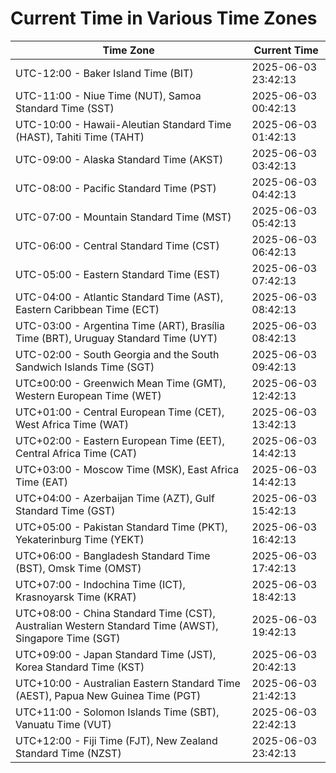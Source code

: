 # Current Time in Various Time Zones

| Time Zone | Current Time |
|-----------|--------------|
| UTC-12:00 - Baker Island Time (BIT) | 2025-06-03 23:42:13 |
| UTC-11:00 - Niue Time (NUT), Samoa Standard Time (SST) | 2025-06-03 00:42:13 |
| UTC-10:00 - Hawaii-Aleutian Standard Time (HAST), Tahiti Time (TAHT) | 2025-06-03 01:42:13 |
| UTC-09:00 - Alaska Standard Time (AKST) | 2025-06-03 03:42:13 |
| UTC-08:00 - Pacific Standard Time (PST) | 2025-06-03 04:42:13 |
| UTC-07:00 - Mountain Standard Time (MST) | 2025-06-03 05:42:13 |
| UTC-06:00 - Central Standard Time (CST) | 2025-06-03 06:42:13 |
| UTC-05:00 - Eastern Standard Time (EST) | 2025-06-03 07:42:13 |
| UTC-04:00 - Atlantic Standard Time (AST), Eastern Caribbean Time (ECT) | 2025-06-03 08:42:13 |
| UTC-03:00 - Argentina Time (ART), Brasília Time (BRT), Uruguay Standard Time (UYT) | 2025-06-03 08:42:13 |
| UTC-02:00 - South Georgia and the South Sandwich Islands Time (SGT) | 2025-06-03 09:42:13 |
| UTC±00:00 - Greenwich Mean Time (GMT), Western European Time (WET) | 2025-06-03 12:42:13 |
| UTC+01:00 - Central European Time (CET), West Africa Time (WAT) | 2025-06-03 13:42:13 |
| UTC+02:00 - Eastern European Time (EET), Central Africa Time (CAT) | 2025-06-03 14:42:13 |
| UTC+03:00 - Moscow Time (MSK), East Africa Time (EAT) | 2025-06-03 14:42:13 |
| UTC+04:00 - Azerbaijan Time (AZT), Gulf Standard Time (GST) | 2025-06-03 15:42:13 |
| UTC+05:00 - Pakistan Standard Time (PKT), Yekaterinburg Time (YEKT) | 2025-06-03 16:42:13 |
| UTC+06:00 - Bangladesh Standard Time (BST), Omsk Time (OMST) | 2025-06-03 17:42:13 |
| UTC+07:00 - Indochina Time (ICT), Krasnoyarsk Time (KRAT) | 2025-06-03 18:42:13 |
| UTC+08:00 - China Standard Time (CST), Australian Western Standard Time (AWST), Singapore Time (SGT) | 2025-06-03 19:42:13 |
| UTC+09:00 - Japan Standard Time (JST), Korea Standard Time (KST) | 2025-06-03 20:42:13 |
| UTC+10:00 - Australian Eastern Standard Time (AEST), Papua New Guinea Time (PGT) | 2025-06-03 21:42:13 |
| UTC+11:00 - Solomon Islands Time (SBT), Vanuatu Time (VUT) | 2025-06-03 22:42:13 |
| UTC+12:00 - Fiji Time (FJT), New Zealand Standard Time (NZST) | 2025-06-03 23:42:13 |
